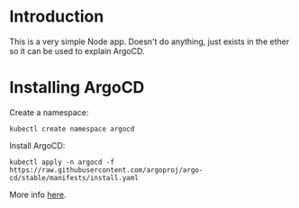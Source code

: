 # Introduction

This is a very simple Node app. Doesn't do anything, just exists in the ether so
it can be used to explain ArgoCD.

# Installing ArgoCD

Create a namespace:
```
kubectl create namespace argocd
```

Install ArgoCD:
```
kubectl apply -n argocd -f https://raw.githubusercontent.com/argoproj/argo-cd/stable/manifests/install.yaml
```

More info [here](https://argo-cd.readthedocs.io/en/stable/getting_started/).


